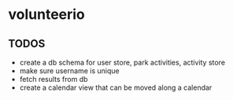 # volunteerio
## TODOS
- create a db schema for user store, park activities, activity store
- make sure username is unique
- fetch results from db
- create a calendar view that can be moved along a calendar 